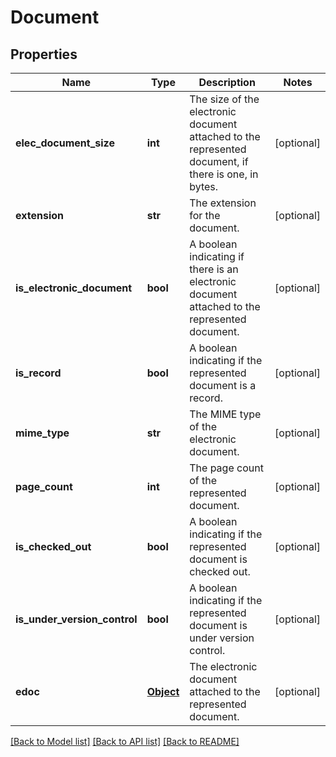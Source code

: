 # Document

## Properties
Name | Type | Description | Notes
------------ | ------------- | ------------- | -------------
**elec_document_size** | **int** | The size of the electronic document attached to the represented document, if there is one, in bytes. | [optional] 
**extension** | **str** | The extension for the document. | [optional] 
**is_electronic_document** | **bool** | A boolean indicating if there is an electronic document attached to the represented document. | [optional] 
**is_record** | **bool** | A boolean indicating if the represented document is a record. | [optional] 
**mime_type** | **str** | The MIME type of the electronic document. | [optional] 
**page_count** | **int** | The page count of the represented document. | [optional] 
**is_checked_out** | **bool** | A boolean indicating if the represented document is checked out. | [optional] 
**is_under_version_control** | **bool** | A boolean indicating if the represented document is under version control. | [optional] 
**edoc** | [**Object**](Object.md) | The electronic document attached to the represented document. | [optional] 

[[Back to Model list]](../README.md#documentation-for-models) [[Back to API list]](../README.md#documentation-for-api-endpoints) [[Back to README]](../README.md)

